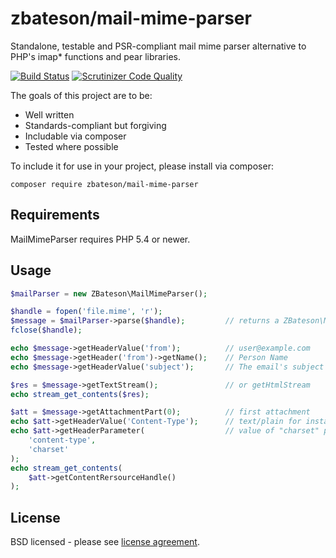 # zbateson/mail-mime-parser

Standalone, testable and PSR-compliant mail mime parser alternative to PHP's
imap* functions and pear libraries.

[![Build Status](https://travis-ci.org/zbateson/MailMimeParser.svg?branch=master)](https://travis-ci.org/zbateson/MailMimeParser) [![Scrutinizer Code Quality](https://scrutinizer-ci.com/g/zbateson/MailMimeParser/badges/quality-score.png?b=master)](https://scrutinizer-ci.com/g/zbateson/MailMimeParser/?branch=master)

The goals of this project are to be:

* Well written
* Standards-compliant but forgiving
* Includable via composer
* Tested where possible

To include it for use in your project, please install via composer:

```
composer require zbateson/mail-mime-parser
```

## Requirements

MailMimeParser requires PHP 5.4 or newer.

## Usage

```php
$mailParser = new ZBateson\MailMimeParser();

$handle = fopen('file.mime', 'r');
$message = $mailParser->parse($handle);         // returns a ZBateson\Message
fclose($handle);

echo $message->getHeaderValue('from');          // user@example.com
echo $message->getHeader('from')->getName();    // Person Name
echo $message->getHeaderValue('subject');       // The email's subject

$res = $message->getTextStream();               // or getHtmlStream
echo stream_get_contents($res);

$att = $message->getAttachmentPart(0);          // first attachment
echo $att->getHeaderValue('Content-Type');      // text/plain for instance
echo $att->getHeaderParameter(                  // value of "charset" part
    'content-type',
    'charset'
);
echo stream_get_contents(
    $att->getContentRersourceHandle()
);
```

## License

BSD licensed - please see [license agreement](https://github.com/zbateson/MailMimeParser/blob/master/LICENSE).
